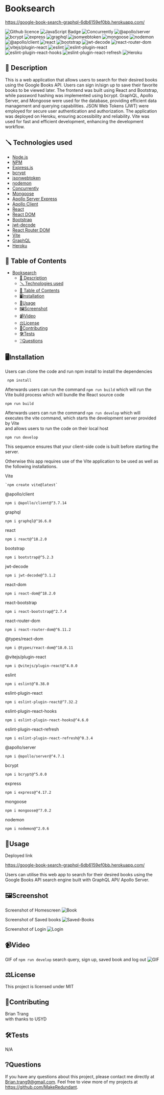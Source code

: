 # Booksearch

https://google-book-search-graphql-6db6159ef0bb.herokuapp.com/

![Github licence](http://img.shields.io/badge/license-MIT-blue.svg)
![JavaScript Badge](https://img.shields.io/badge/JavaScript-100%25-yellow.svg)
![Concurrently](https://img.shields.io/badge/Concurrently-Latest%20Version-red.svg)
![@apollo/server](https://img.shields.io/badge/@apollo/server-^4.7.1-ff5733.svg)
![bcrypt](https://img.shields.io/badge/bcrypt-^5.0.0-29a745.svg)
![express](https://img.shields.io/badge/express-^4.17.2-00cccc.svg)
![graphql](https://img.shields.io/badge/graphql-^16.6.0-cc33ff.svg)
![jsonwebtoken](https://img.shields.io/badge/jsonwebtoken-^8.5.1-ffcc00.svg)
![mongoose](https://img.shields.io/badge/mongoose-^7.0.2-9966cc.svg)
![nodemon](https://img.shields.io/badge/nodemon-^2.0.6-76b900.svg)
![@apollo/client](https://img.shields.io/badge/@apollo/client-^3.7.14-ff5733.svg)
![react](https://img.shields.io/badge/react-^18.2.0-61dafb.svg)
![bootstrap](https://img.shields.io/badge/bootstrap-^5.2.3-7952b3.svg)
![jwt-decode](https://img.shields.io/badge/jwt--decode-^3.1.2-00cc66.svg)
![react-router-dom](https://img.shields.io/badge/react--router--dom-^6.11.2-ff4081.svg)
![vitejs/plugin-react](https://img.shields.io/badge/vitejs/plugin--react-^4.0.0-4169e1.svg)
![eslint](https://img.shields.io/badge/eslint-^8.38.0-4b32c3.svg)
![eslint-plugin-react](https://img.shields.io/badge/eslint--plugin--react-^7.32.2-00ff00.svg)
![eslint-plugin-react-hooks](https://img.shields.io/badge/eslint--plugin--react--hooks-^4.6.0-ff6347.svg)
![eslint-plugin-react-refresh](https://img.shields.io/badge/eslint--plugin--react--refresh-^0.3.4-ffa07a.svg)
![Heroku](https://heroku-badge.herokuapp.com/?app=https://google-book-search-graphql-6db6159ef0bb)

## 📄 Description
This is a web application that allows users to search for their desired books using the Google Books API. Users can sign in/sign up to save their favorite books to be viewed later. The frontend was built using React and Bootstrap, while password hashing was implemented using bcrypt. GraphQL, Apollo Server, and Mongoose were used for the database, providing efficient data management and querying capabilities. JSON Web Tokens (JWT) were employed for secure user authentication and authorization. The application was deployed on Heroku, ensuring accessibility and reliability. Vite was used for fast and efficient development, enhancing the development workflow.

## 🪛 Technologies used
- [Node.js](https://nodejs.org/)
- [NPM](https://www.npmjs.com/)
- [Express.js](https://www.npmjs.com/package/express)
- [bcrypt](https://www.npmjs.com/package/bcrypt)
- [jsonwebtoken](https://www.npmjs.com/package/jsonwebtoken)
- [nodemon](https://www.npmjs.com/package/nodemon)
- [Concurrently](https://www.npmjs.com/package/concurrently)
- [Mongoose](https://www.npmjs.com/package/mongoose)
- [Apollo Server Express](https://www.npmjs.com/package/apollo-server-express)
- [Apollo Client](https://www.npmjs.com/package/apollo-client)
- [React](https://www.npmjs.com/package/react)
- [React DOM](https://www.npmjs.com/package/react-dom)
- [Bootstrap](https://www.npmjs.com/package/bootstrap)
- [jwt-decode](https://www.npmjs.com/package/jwt-decode)
- [React Router DOM](https://www.npmjs.com/package/react-router-dom)
- [Vite](https://www.npmjs.com/package/vite)
- [GraphQL](https://www.npmjs.com/package/graphql)
- [Heroku](https://www.heroku.com/)

 
## 📓 Table of Contents
- [Booksearch](#booksearch)
  - [📄 Description](#-description)
  - [🪛 Technologies used](#-technologies-used)
  - [📓 Table of Contents](#-table-of-contents)
  - [🖥️Installation](#️installation)
  - [💬Usage](#usage)
  - [🖼️Screenshot](#️screenshot)
  - [📹Video](#video)
  - [⚖️License](#️license)
  - [🤝Contributing](#contributing)
  - [🛠️Tests](#️tests)
  - [❔Questions](#questions)
   
## 🖥️Installation

Users can clone the code and run npm install to install the dependencies
```pip
 npm install
```

Afterwards users can run the command ```npm run build``` which will run the Vite build process which will bundle the React source code
```pip
npm run build
```

Afterwards users can run the command ```npm run develop``` which will executes the vite command, which starts the development server provided by Vite  
and allows users to run the code on their local host
```pip
npm run develop
```
This sequence ensures that your client-side code is built before starting the server.

Otherwise this app requires use of the Vite application to be used as well as the following installations.

Vite
```pip
`npm create vite@latest`
```

@apollo/client
```pip
npm i @apollo/client@^3.7.14
```

graphql
```pip
npm i graphql@^16.6.0
```

react
```pip
npm i react@^18.2.0
```

bootstrap
```pip
npm i bootstrap@^5.2.3
```

jwt-decode
```pip
npm i jwt-decode@^3.1.2
```

react-dom
```pip
npm i react-dom@^18.2.0
```

react-bootstrap
```pip
npm i react-bootstrap@^2.7.4
```

react-router-dom
```pip
npm i react-router-dom@^6.11.2
```

@types/react-dom
```pip
npm i @types/react-dom@^18.0.11
```

@vitejs/plugin-react
```pip
npm i @vitejs/plugin-react@^4.0.0
```

eslint
```pip
npm i eslint@^8.38.0
```

eslint-plugin-react
```pip
npm i eslint-plugin-react@^7.32.2
```

eslint-plugin-react-hooks
```pip
npm i eslint-plugin-react-hooks@^4.6.0
```

eslint-plugin-react-refresh
```pip
npm i eslint-plugin-react-refresh@^0.3.4
```

@apollo/server
```pip
npm i @apollo/server@^4.7.1
```

bcrypt
```pip
npm i bcrypt@^5.0.0
```

express
```pip
npm i express@^4.17.2
```

mongoose
```pip
npm i mongoose@^7.0.2
```

nodemon
```pip
npm i nodemon@^2.0.6
```

## 💬Usage

Deployed link

https://google-book-search-graphql-6db6159ef0bb.herokuapp.com/

Users can utilise this web app to search for their desired books using the Google Books API search engine built with GraphQL API/ Apollo Server.

## 🖼️Screenshot

Screenshot of Homescreen
![Book](./assets/Books.png)

Screenshot of Saved books
![Saved-Books](./assets/Saved%20books.png)

Screenshot of Login
![Login](./assets/Sign%20.png)

## 📹Video

GIF of ```npm run develop``` search query, sign up, saved book and log out
![GIF](./assets/Book%20Search.gif)

 
## ⚖️License
This project is licensed under MIT
 
## 🤝Contributing
Brian Trang  
with thanks to USYD
 
## 🛠️Tests
N/A
 
## ❔Questions
If you have any questions about this project, please contact me directly at Brian.trang9@gmail.com. Feel free to view more of my projects at https://github.com/MakeRedundant.